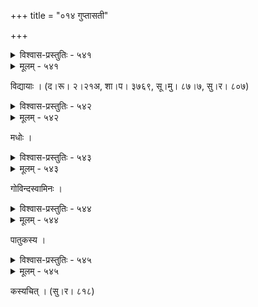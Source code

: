 +++
title = "०१४ गुप्तासती"

+++



<details><summary>विश्वास-प्रस्तुतिः - ५४१</summary>

दृष्टिं हे प्रतिवेशिनि क्षणम् इहाप्य् अस्मद्गृहे दास्यसि  
प्रायेणास्य शिशोः पिता न विरसाः कौपीरपः पास्यति ।  
एकाकिन्य् अपि यामि सत्वरम् इतः स्रोतस् तमालाकुलं  
नीरन्ध्रास् तनुम् आलिखन्तु जरठच्छेदानलग्रन्थयः ॥५४१॥
</details>

<details><summary>मूलम् - ५४१</summary>

दृष्टिं हे प्रतिवेशिनि क्षणम् इहाप्य् अस्मद्गृहे दास्यसि  
प्रायेणास्य शिशोः पिता न विरसाः कौपीरपः पास्यति ।  
एकाकिन्य् अपि यामि सत्वरम् इतः स्रोतस् तमालाकुलं  
नीरन्ध्रास् तनुम् आलिखन्तु जरठच्छेदानलग्रन्थयः ॥५४१॥
</details>


विद्यायाः । (द।रू। २।२१अ, शा।प। ३७६९, सू।मु। ८७।७, सु।र। ८०७)  



<details><summary>विश्वास-प्रस्तुतिः - ५४२</summary>

उपान्तप्रोन्मीलद्विटपिजटिलां कौतुकवती  
कदाचिद् गन्तासि प्रियसखि न शिप्रातटभुवम् ।  
यद् अस्यां मुक्तास्रग्विहितसितभोगिभ्रमतया  
वयोरूढः केकी लिखति नखरेण स्तनतटम् ॥५४२॥
</details>

<details><summary>मूलम् - ५४२</summary>

उपान्तप्रोन्मीलद्विटपिजटिलां कौतुकवती  
कदाचिद् गन्तासि प्रियसखि न शिप्रातटभुवम् ।  
यद् अस्यां मुक्तास्रग्विहितसितभोगिभ्रमतया  
वयोरूढः केकी लिखति नखरेण स्तनतटम् ॥५४२॥
</details>


मधोः ।  



<details><summary>विश्वास-प्रस्तुतिः - ५४३</summary>

षष्ठ्यां गन्तुम् अरण्यम् अस्मि चकिता यत्रार्चयन्ती द्रुमान्  
दृष्ट्वैवापतिता भुजङ्गमभितो व्यस्तापयान्ती ततः ।  
विश्लिष्यद्वसना विकीर्णकवरी जातक्षता कण्टकैः   
कास्मीति स्वम् अहं न वेद सखि तद् वन्दे व्रतं तादृशम् ॥५४३॥
</details>

<details><summary>मूलम् - ५४३</summary>

षष्ठ्यां गन्तुम् अरण्यम् अस्मि चकिता यत्रार्चयन्ती द्रुमान्  
दृष्ट्वैवापतिता भुजङ्गमभितो व्यस्तापयान्ती ततः ।  
विश्लिष्यद्वसना विकीर्णकवरी जातक्षता कण्टकैः   
कास्मीति स्वम् अहं न वेद सखि तद् वन्दे व्रतं तादृशम् ॥५४३॥
</details>


गोविन्दस्वामिनः ।  



<details><summary>विश्वास-प्रस्तुतिः - ५४४</summary>

अन्यासां न किम् अस्ति वेश्मनि वधूः कैवं निशि प्रावृषि   
प्रैति प्रान्ततडागम् अम्ब गृहिणि स्वस्थासि मे’वस्थया ।  
भग्नो’यं वलयो घटो विघटितः क्षण्णा तनुः कण्टकैर्  
आक्रान्तः स तथा भुजङ्गहतकः कष्टं न यद् दष्टवान् ॥५४४॥
</details>

<details><summary>मूलम् - ५४४</summary>

अन्यासां न किम् अस्ति वेश्मनि वधूः कैवं निशि प्रावृषि   
प्रैति प्रान्ततडागम् अम्ब गृहिणि स्वस्थासि मे’वस्थया ।  
भग्नो’यं वलयो घटो विघटितः क्षण्णा तनुः कण्टकैर्  
आक्रान्तः स तथा भुजङ्गहतकः कष्टं न यद् दष्टवान् ॥५४४॥
</details>


पातुकस्य ।  



<details><summary>विश्वास-प्रस्तुतिः - ५४५</summary>

अम्ब श्वश्रु यदि त्वया हतशुकः संवर्धनीयस् तदा  
लौहं पञ्जरम् अस्य दुर्णयवतो गाढान्तरं कारय ।  
अद्यैवं वदरीनिकुञ्जकुहरे संलीनम् अन्विष्यती   
दष्टा यन् न भुजङ्गमेन तदतिश्रेयः किम् एभिः क्षतैः ॥५४५॥
</details>

<details><summary>मूलम् - ५४५</summary>

अम्ब श्वश्रु यदि त्वया हतशुकः संवर्धनीयस् तदा  
लौहं पञ्जरम् अस्य दुर्णयवतो गाढान्तरं कारय ।  
अद्यैवं वदरीनिकुञ्जकुहरे संलीनम् अन्विष्यती   
दष्टा यन् न भुजङ्गमेन तदतिश्रेयः किम् एभिः क्षतैः ॥५४५॥
</details>


कस्यचित् । (सु।र। ८१८)  

